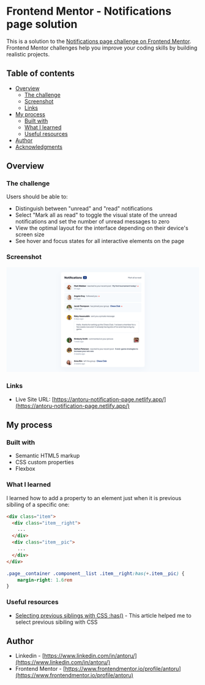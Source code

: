 # Frontend Mentor - Notifications page solution

This is a solution to the [Notifications page challenge on Frontend Mentor](https://www.frontendmentor.io/challenges/notifications-page-DqK5QAmKbC). Frontend Mentor challenges help you improve your coding skills by building realistic projects. 

## Table of contents

- [Overview](#overview)
  - [The challenge](#the-challenge)
  - [Screenshot](#screenshot)
  - [Links](#links)
- [My process](#my-process)
  - [Built with](#built-with)
  - [What I learned](#what-i-learned)
  - [Useful resources](#useful-resources)
- [Author](#author)
- [Acknowledgments](#acknowledgments)

## Overview

### The challenge

Users should be able to:

- Distinguish between "unread" and "read" notifications
- Select "Mark all as read" to toggle the visual state of the unread notifications and set the number of unread messages to zero
- View the optimal layout for the interface depending on their device's screen size
- See hover and focus states for all interactive elements on the page

### Screenshot

![](./screenshot.png)

### Links

- Live Site URL: [https://antoru-notification-page.netlify.app/](https://antoru-notification-page.netlify.app/)

## My process

### Built with

- Semantic HTML5 markup
- CSS custom properties
- Flexbox

### What I learned

I learned how to add a property to an element just when it is previous sibiling of a specific one:

```html
<div class="item">
  <div class="item__right">
    ...
  </div>
  <div class="item__pic">
    ...
  </div>
</div>
```

```css
.page__container .component__list .item__right:has(+.item__pic) {
    margin-right: 1.6rem
}
```

### Useful resources

- [Selecting previous siblings with CSS :has()](https://tobiasahlin.com/blog/previous-sibling-css-has/) - This article helped me to select previous sibiling with CSS

## Author

- Linkedin - [https://www.linkedin.com/in/antoru/](https://www.linkedin.com/in/antoru/)
- Frontend Mentor - [https://www.frontendmentor.io/profile/antoru](https://www.frontendmentor.io/profile/antoru)
